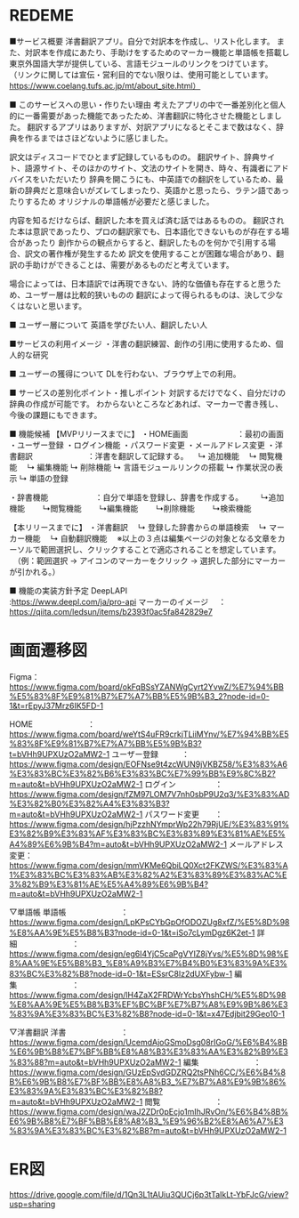 # REDEME
■サービス概要
洋書翻訳アプリ。自分で対訳本を作成し、リスト化します。
また、対訳本を作成にあたり、手助けをするためのマーカー機能と単語帳を搭載し
東京外国語大学が提供している、言語モジュールのリンクをつけています。
（リンクに関しては宣伝・営利目的でない限りは、使用可能としています。
　https://www.coelang.tufs.ac.jp/mt/about_site.html）

■ このサービスへの思い・作りたい理由
考えたアプリの中で一番差別化と個人的に一番需要があった機能であったため、洋書翻訳に特化させた機能としました。
翻訳するアプリはありますが、対訳アプリになるとそこまで数はなく、辞典を作るまではさほどないように感じました。

訳文はディスコードでひとまず記録しているものの。
翻訳サイト、辞典サイト、語源サイト、そのほかのサイト、文法のサイトを開き、時々、有識者にアドバイスをいただいたり
辞典を開こうにも、中英語での翻訳をしているため、最新の辞典だと意味合いがズレてしまったり、英語かと思ったら、ラテン語であったりするため
オリジナルの単語帳が必要だと感じました。

内容を知るだけならば、翻訳した本を買えば済む話ではあるものの。
翻訳された本は意訳であったり、プロの翻訳家でも、日本語化できないものが存在する場合があったり
創作からの観点からすると、翻訳したものを何かで引用する場合、訳文の著作権が発生するため
訳文を使用することが困難な場合があり、翻訳の手助けができることは、需要があるものだと考えています。

場合によっては、日本語訳では再現できない、詩的な価値も存在すると思うため、ユーザー層は比較的狭いものの
翻訳によって得られるものは、決して少なくはないと思います。

■ ユーザー層について
英語を学びたい人、翻訳したい人

■サービスの利用イメージ
・洋書の翻訳練習、創作の引用に使用するため、個人的な研究

■ ユーザーの獲得について
DLを行わない、ブラウザ上での利用。

■ サービスの差別化ポイント・推しポイント
対訳するだけでなく、自分だけの辞典の作成が可能です。
わからないところなどあれば、マーカーで書き残し、今後の課題にもできます。

■ 機能候補
【MVPリリースまでに】
・HOME画面　　　　　　 ：最初の画面
・ユーザー登録
・ログイン機能
・パスワード変更
・メールアドレス変更
・洋書翻訳　　　　　　　：洋書を翻訳して記録する。
　↳ 追加機能
　↳ 閲覧機能
　↳ 編集機能
  ↳ 削除機能
  ↳ 言語モジュールリンクの搭載
  ↳ 作業状況の表示
  ↳ 単語の登録

・辞書機能　　　　　　：自分で単語を登録し、辞書を作成する。
　　↳追加機能
　　↳閲覧機能
　　↳編集機能
　　↳削除機能
　　↳検索機能

【本リリースまでに】
・洋書翻訳
　↳ 登録した辞書からの単語検索
　↳ マーカー機能
　↳ 自動翻訳機能
　※以上の３点は編集ページの対象となる文章をカーソルで範囲選択し、クリックすることで適応されることを想定しています。
　（例：範囲選択 → アイコンのマーカーをクリック → 選択した部分にマーカーが引かれる。）

■ 機能の実装方針予定
DeepLAPI　　　　　　 :https://www.deepl.com/ja/pro-api
マーカーのイメージ　 ：https://qiita.com/ledsun/items/b2393f0ac5fa842829e7


# 画面遷移図
Figma：
https://www.figma.com/board/okFqBSsYZANWgCyrt2YvwZ/%E7%94%BB%E5%83%8F%E9%81%B7%E7%A7%BB%E5%9B%B3_2?node-id=0-1&t=rEpyJ37Mrz6IK5FD-1

HOME　　　　　　　：https://www.figma.com/board/weYtS4uFR9crkjTLiiMYnv/%E7%94%BB%E5%83%8F%E9%81%B7%E7%A7%BB%E5%9B%B3?t=bVHh9UPXUzO2aMW2-1
ユーザー登録　　　：https://www.figma.com/design/EOFNse9t4zcWUN9jVKBZ58/%E3%83%A6%E3%83%BC%E3%82%B6%E3%83%BC%E7%99%BB%E9%8C%B2?m=auto&t=bVHh9UPXUzO2aMW2-1
ログイン　　　　　：https://www.figma.com/design/fZM97LOM7V7nh0sbP9U2q3/%E3%83%AD%E3%82%B0%E3%82%A4%E3%83%B3?m=auto&t=bVHh9UPXUzO2aMW2-1
パスワード変更　　：https://www.figma.com/design/hjPzzhNYmprWp22h79RjUE/%E3%83%91%E3%82%B9%E3%83%AF%E3%83%BC%E3%83%89%E3%81%AE%E5%A4%89%E6%9B%B4?m=auto&t=bVHh9UPXUzO2aMW2-1
メールアドレス変更：https://www.figma.com/design/mmVKMe6QbiLQ0Xct2FKZWS/%E3%83%A1%E3%83%BC%E3%83%AB%E3%82%A2%E3%83%89%E3%83%AC%E3%82%B9%E3%81%AE%E5%A4%89%E6%9B%B4?m=auto&t=bVHh9UPXUzO2aMW2-1

▽単語帳
単語帳　　　　　　　：https://www.figma.com/design/LpKPsCYbGpOfODOZUg8xfZ/%E5%8D%98%E8%AA%9E%E5%B8%B3?node-id=0-1&t=iSo7cLymDgz6K2et-1
詳細　　　　　　　：https://www.figma.com/design/eg6l4YjC5caPgVYIZ8jYvs/%E5%8D%98%E8%AA%9E%E5%B8%B3_%E8%A9%B3%E7%B4%B0%E3%83%9A%E3%83%BC%E3%82%B8?node-id=0-1&t=ESsrC8lz2dUXFybw-1
編集　　　　　　　：https://www.figma.com/design/lH4ZaX2FRDWrYcbsYhshCH/%E5%8D%98%E8%AA%9E%E5%B8%B3%EF%BC%BF%E7%B7%A8%E9%9B%86%E3%83%9A%E3%83%BC%E3%82%B8?node-id=0-1&t=x47Edjbit29Geo10-1

▽洋書翻訳
洋書　　　　　　　：https://www.figma.com/design/UcemdAjoGSmoDsg08rIGoG/%E6%B4%8B%E6%9B%B8%E7%BF%BB%E8%A8%B3%E3%83%AA%E3%82%B9%E3%83%88?m=auto&t=bVHh9UPXUzO2aMW2-1
編集　　　　　　　：https://www.figma.com/design/GUzEpSvdGDZRQ2tsPNh6CC/%E6%B4%8B%E6%9B%B8%E7%BF%BB%E8%A8%B3_%E7%B7%A8%E9%9B%86%E3%83%9A%E3%83%BC%E3%82%B8?m=auto&t=bVHh9UPXUzO2aMW2-1
閲覧　　　　　　　：https://www.figma.com/design/waJ2ZDr0pEcjo1mIhJRvOn/%E6%B4%8B%E6%9B%B8%E7%BF%BB%E8%A8%B3_%E9%96%B2%E8%A6%A7%E3%83%9A%E3%83%BC%E3%82%B8?m=auto&t=bVHh9UPXUzO2aMW2-1


# ER図
https://drive.google.com/file/d/1Qn3L1tAUiu3QUCj6p3tTaIkLt-YbFJcG/view?usp=sharing